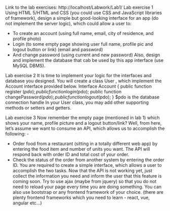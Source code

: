 Link to the lab exercises: http://localhost/Labwork/Lab1/
Lab exercise 1
Using HTML 5/HTML and CSS (you could use CSS and JavaScript libraries of framework), design a
simple but good-looking interface for an app (do not implement the server logic), which could allow
a user to:
- To create an account (using full name, email, city of residence, and profile photo)
- Login (to some empty page showing user full name, profile pic and logout button or link)
(email and password)
- And change password (using current and new password)
Also, design and implement the database that cab be used by this app interface (use MySQL DBMS).

Lab exercise 2
It is time to implement your logic for the interfaces and database you designed.
You will create a class User , which implement the Account interface provided below.
Interface Account {
public function register ($pdo);
public function login($pdo);
public function changePassword($pdo);
public function logout ($pdo);
}
$pdo is the database connection handle
In your User class, you may add other supporting methods or setters and getters.

Lab exercise 3
Now remember the empty page (mentioned in lab 1) which shows your name, profile picture and a
logout button/link?
Well, from here, let’s assume we want to consume an API, which allows us to accomplish the
following: -
- Order food from a restaurant (sitting in a totally different web app) by entering the food
item and number of units you want. The API will respond back with order ID and total cost of
your order.
- Check the status of the order from another system by entering the order ID.
You are required to create a simple interface, which allows a user to accomplish the two tasks. Now
that the API is not working yet, just collect the information you need and inform the user that this
feature is coming soon.
Try to use ajax (maybe from jquery) so that you do not need to reload your page every time you are
doing something. You can also use bootstrap or any frontend framework of your choice. (there are
plenty frontend frameworks which you need to learn - react, vue, angular etc…)
